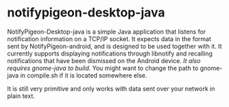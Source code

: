 # notifypigeon-desktop-java

NotifyPigeon-Desktop-java is a simple Java application that listens for notification information on a TCP/IP socket. It expects data in the format sent by NotifyPigeon-android, and is designed to be used together with it. It currently supports displaying notifications through libnotify and recalling notifications that have been dismissed on the Android device. *It also requires gnome-java to build.* You might want to change the path to gnome-java in compile.sh if it is located somewhere else. 

It is still very primitive and only works with data sent over your network in plain text. 
